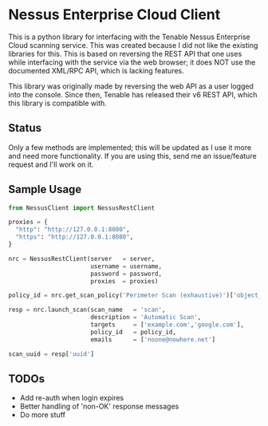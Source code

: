 # Nessus Enterprise Cloud Client

This is a python library for interfacing with the Tenable Nessus Enterprise Cloud scanning service. This was created because I did not like the existing libraries for this. This is based on reversing the REST API that one uses while interfacing with the service via the web browser; it does NOT use the documented XML/RPC API, which is lacking features.

This library was originally made by reversing the web API as a user logged into the console. Since then, Tenable has released their v6 REST API, which this library is compatible with.

## Status

Only a few methods are implemented; this will be updated as I use it more and need more functionality. If you are using this, send me an issue/feature request and I'll work on it.

## Sample Usage

```python
from NessusClient import NessusRestClient

proxies = {
  "http": "http://127.0.0.1:8080",
  "https": "http://127.0.0.1:8080",
}

nrc = NessusRestClient(server   = server,
                       username = username,
                       password = password,
                       proxies  = proxies)

policy_id = nrc.get_scan_policy('Perimeter Scan (exhaustive)')['object_id']

resp = nrc.launch_scan(scan_name   = 'scan',
                       description = 'Automatic Scan',
                       targets     = ['example.com','google.com'],
                       policy_id   = policy_id,
                       emails      = ['noone@nowhere.net']

scan_uuid = resp['uuid']
```

## TODOs

* Add re-auth when login expires
* Better handling of 'non-OK' response messages
* Do more stuff
